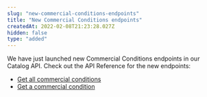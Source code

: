 ```yaml
---
slug: "new-commercial-conditions-endpoints"
title: "New Commercial Conditions endpoints"
createdAt: 2022-02-08T21:23:28.027Z
hidden: false
type: "added"
---
```


We have just launched new Commercial Conditions endpoints in our Catalog API. Check out the API Reference for the new endpoints:

- [Get all commercial conditions](https://developers.vtex.com/vtex-rest-api/reference/getallcommercialconditions)
- [Get a commercial condition](https://developers.vtex.com/vtex-rest-api/reference/getcommercialconditions)